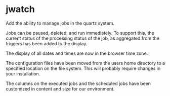 jwatch
======

Add the ability to manage jobs in the quartz system.

Jobs can be paused, deleted, and run immediately.  To support this, the current
status of the processing status of the job, as aggregated from the triggers has
been added to the display.

The display of all dates and times are now in the browser time zone.

The configuration files have been moved from the users home directory to a
specified location on the file system.  This will probably require changes
in your installation.

The columns on the executed jobs and the scheduled jobs have been customized
in content and size for our environment.
